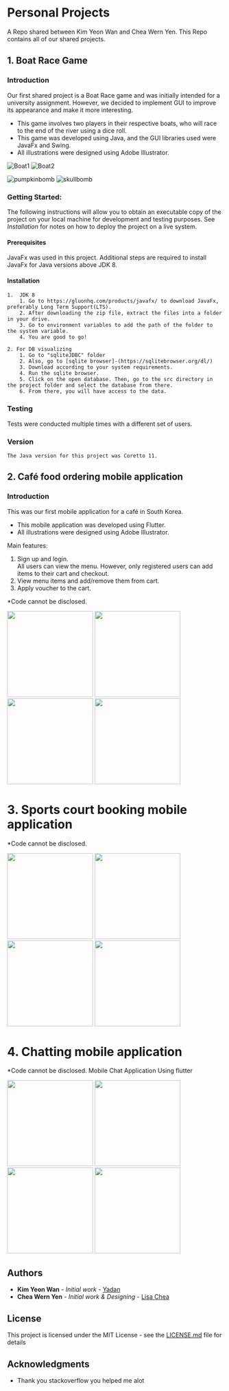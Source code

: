 
# Personal Projects
A Repo shared between Kim Yeon Wan and Chea Wern Yen.
This Repo contains all of our shared projects.

## 1. Boat Race Game
### Introduction
Our first shared project is a Boat Race game and was initially intended for a university assignment. However, we decided to implement GUI to improve its appearance and make it more interesting.  
* This game involves two players in their respective boats, who will race to the end of the river using a dice roll.  
* This game was developed using Java, and the GUI libraries used were JavaFx and Swing.  
* All illustrations were designed using Adobe Illustrator.

 ![Boat1](BoatRace1/GUI/playerboat/boat1.png)  ![Boat2](BoatRace1/GUI/playerboat/boat2.png)

 ![pumpkinbomb](BoatRace1/GUI/Compo/bombpumpkinpost.png)  ![skullbomb](BoatRace1/GUI/Compo/skullbombpost.png)


### Getting Started:
The following instructions will allow you to obtain an executable copy of the project on your local machine for development and testing purposes. See _Installation_ for notes on how to deploy the project on a live system.

#### Prerequisites
JavaFx was used in this project. Additional steps are required to install JavaFx for Java versions above JDK 8.

#### Installation
```
1.  JDK 8
	1. Go to https://gluonhq.com/products/javafx/ to download JavaFx, preferably Long Term Support(LTS).
	2. After downloading the zip file, extract the files into a folder in your drive.
	3. Go to environment variables to add the path of the folder to the system variable.
	4. You are good to go!

2. For DB visualizing
	1. Go to "sqliteJDBC" folder
	2. Also, go to [sqlite browser]-(https://sqlitebrowser.org/dl/)
	3. Download according to your system requirements.
	4. Run the sqlite browser.
	5. Click on the open database. Then, go to the src directory in the project folder and select the database from there.
	6. From there, you will have access to the data.
```


### Testing
Tests were conducted multiple times with a different set of users.


### Version
```
The Java version for this project was Coretto 11.
```

## 2. Café food ordering mobile application
### Introduction
This was our first mobile application for a café in South Korea.  
* This mobile application was developed using Flutter.  
* All illustrations were designed using Adobe Illustrator.  

Main features:  
1. Sign up and login.  
   All users can view the menu. However, only registered users can add items to their cart and checkout.
2. View menu items and add/remove them from cart.
3. Apply voucher to the cart.  


\*Code cannot be disclosed.

<img src="HolmesCafeImages/signUp.jpg" width="200" > <img src="HolmesCafeImages/Home.jpg" width="200" >
<img src="HolmesCafeImages/Menu.jpg" width="200" >   <img src="HolmesCafeImages/Cart.jpg" width="200" >


# 3. Sports court booking mobile application
\*Code cannot be disclosed.

<img src="BookACourtImages/signup.png" width="200" > <img src="BookACourtImages/Account.png" width="200" >
<img src="BookACourtImages/Venues.png" width="200" >   <img src="BookACourtImages/Booking_History_Detail_Example.png" width="200" >

# 4. Chatting mobile application
\*Code cannot be disclosed.
Mobile Chat Application Using flutter

<img src="project3Image/signup.png" width="200" > <img src="project3Image/Account.png" width="200" >
<img src="project3Image/Venues.png" width="200" >   <img src="project3Image/Booking_History_Detail_Example.png" width="200" >




## Authors

* **Kim Yeon Wan** - *Initial work* - [Yadan](https://github.com/wanyeonkim)
* **Chea Wern Yen** - *Initial work & Designing* - [Lisa Chea](https://github.com/lisacheawy)


## License

This project is licensed under the MIT License - see the [LICENSE.md](https://github.com/wanyeonkim/ToiletRoll/blob/main/LICENSE) file for details

## Acknowledgments

* Thank you stackoverflow you helped me alot
